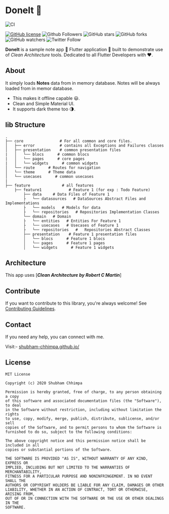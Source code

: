 
# DoneIt 📝

![CI](https://github.com/shubham-chhimpa/done_it/workflows/CI/badge.svg?branch=master)

[![GitHub license](https://img.shields.io/badge/License-MIT-blue.svg)](LICENSE)
![Github Followers](https://img.shields.io/github/followers/shubham-chhimpa?label=Follow&style=social)
![GitHub stars](https://img.shields.io/github/stars/shubham-chhimpa/done_it?style=social)
![GitHub forks](https://img.shields.io/github/forks/shubham-chhimpa/done_it?style=social)
![GitHub watchers](https://img.shields.io/github/watchers/shubham-chhimpa/done_it?style=social)
![Twitter Follow](https://img.shields.io/twitter/follow/shubham_chhimpa?label=Follow&style=social)

**DoneIt** is a sample note app 📝 Flutter application 📱 built to demonstrate use of *Clean Architecture* tools. Dedicated to all Flutter Developers with ❤️. 


## About
It simply loads **Notes** data from in memory database. Notes will be always loaded from in memor database. 
- This makes it offline capable 😃. 
- Clean and Simple Material UI.
- It supports dark theme too 🌗.

## lib Structure
    
    .
    ├── core                # For all common and core files.
    │   ├── error           # contains all Exceptions and Failures classes
    │   ├── presentation    # common presentation files
    |   │   └── blocs      # common blocs
    |   │   └── pages      # core pages
    |   │   └── widgets      # common widgets
    │   └── route      # Routes for navigation
    │   └── theme      # Theme data
    │   └── usecases      # common usecases
    |
    ├── feature              # all features           
        ├── feature1            # Feature 1 (for exp : Todo Feature)
            ├── data     # Data Files of Feature 1
            ├   └── datasources   # DataSources Abstract Files and Implementations   
            ├   └── models   # Models for data   
            ├   └── repositories   # Repositories Implementation Classes   
            └── domain   # Domain 
            ├   └── entities   # Entities For Feature 1   
            ├   └── usecases   # Usecases of Feature 1   
            ├   └── repositories   #   Repositories Abstract Classes
            ├── presentation    # Feature 1 presentation files
            │   └── blocs      # Feature 1 blocs
            │   └── pages      # Feature 1 pages
            │   └── widgets      # Feature 1 widgets 
   
   


## Architecture
This app uses [***Clean Architecture by Robert C Martin***]

## Contribute
If you want to contribute to this library, you're always welcome!
See [Contributing Guidelines](CONTRIBUTING.md). 

## Contact
If you need any help, you can connect with me.

Visit:- [shubham-chhimpa.github.io/](https://shubham-chhimpa.github.io/)

## License
```
MIT License

Copyright (c) 2020 Shubham Chhimpa

Permission is hereby granted, free of charge, to any person obtaining a copy
of this software and associated documentation files (the "Software"), to deal
in the Software without restriction, including without limitation the rights
to use, copy, modify, merge, publish, distribute, sublicense, and/or sell
copies of the Software, and to permit persons to whom the Software is
furnished to do so, subject to the following conditions:

The above copyright notice and this permission notice shall be included in all
copies or substantial portions of the Software.

THE SOFTWARE IS PROVIDED "AS IS", WITHOUT WARRANTY OF ANY KIND, EXPRESS OR
IMPLIED, INCLUDING BUT NOT LIMITED TO THE WARRANTIES OF MERCHANTABILITY,
FITNESS FOR A PARTICULAR PURPOSE AND NONINFRINGEMENT. IN NO EVENT SHALL THE
AUTHORS OR COPYRIGHT HOLDERS BE LIABLE FOR ANY CLAIM, DAMAGES OR OTHER
LIABILITY, WHETHER IN AN ACTION OF CONTRACT, TORT OR OTHERWISE, ARISING FROM,
OUT OF OR IN CONNECTION WITH THE SOFTWARE OR THE USE OR OTHER DEALINGS IN THE
SOFTWARE.
```
